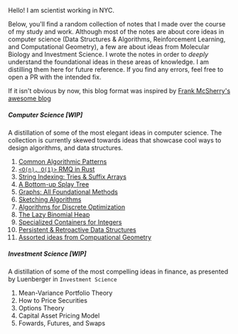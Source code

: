 Hello! I am scientist working in NYC. 

Below, you'll find a random collection of notes that I made over the course of my study and work. Although most of the notes are about core ideas in computer science (Data Structures & Algorithms, Reinforcement Learning, and Computational Geometry), a few are about ideas from Molecular Biology and Investment Science.  I wrote the notes in order to _deeply_ understand the foundational ideas in these areas of knowledge. I am distilling them here for future reference. If you find any errors, feel free to open a PR with the intended fix.

If it isn't obvious by now, this blog format was inspired by [Frank McSherry's awesome blog](https://github.com/frankmcsherry/blog)

##### Computer Science [WIP]
A distillation of some of the most elegant ideas in computer science. The collection is currently skewed towards ideas that showcase cool ways to design algorithms, and data structures.
1. [Common Algorithmic Patterns](https://www.notion.so/A-note-on-algorithmic-design-patterns-20e50d39c99945e3ad8dfb804177ab3f)
1. [`<O(n), O(1)>` RMQ in Rust](https://github.com/jlikhuva/blog/blob/main/posts/rmq.md)
2. [String Indexing: Tries & Suffix Arrays](https://github.com/jlikhuva/blog/blob/main/posts/string_indexing.md)
3. [A Bottom-up Splay Tree](https://github.com/jlikhuva/blog/blob/main/posts/splay.md)
4. [Graphs: All Foundational Methods](https://github.com/jlikhuva/blog/blob/main/posts/graphs.md)
5. [Sketching Algorithms](https://github.com/jlikhuva/blog/blob/main/posts/sketching.md)
6. [Algorithms for Discrete Optimization](https://github.com/jlikhuva/blog/blob/main/posts/optimization.md)
7. [The Lazy Binomial Heap](https://github.com/jlikhuva/blog/blob/main/posts/binomial.md)
8. [Specialized Containers for Integers](https://github.com/jlikhuva/blog/blob/main/posts/integer.md)
9.  [Persistent & Retroactive Data Structures](https://github.com/jlikhuva/blog/blob/main/posts/persistent.md)
10. [Assorted ideas from Compuational Geometry](https://github.com/jlikhuva/blog/blob/main/posts/comp_geom.md)

#####  Investment Science [WIP]
A distillation of some of the most compelling ideas in finance, as presented by Luenberger in `Investment Science` 
1. Mean-Variance Portfolio Theory
2. How to Price Securities
3. Options Theory
4. Capital Asset Pricing Model
5. Fowards, Futures, and Swaps

